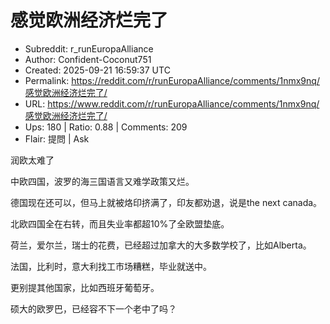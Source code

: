 # 感觉欧洲经济烂完了

- Subreddit: r_runEuropaAlliance
- Author: Confident-Coconut751
- Created: 2025-09-21 16:59:37 UTC
- Permalink: https://reddit.com/r/runEuropaAlliance/comments/1nmx9nq/感觉欧洲经济烂完了/
- URL: https://www.reddit.com/r/runEuropaAlliance/comments/1nmx9nq/感觉欧洲经济烂完了/
- Ups: 180 | Ratio: 0.88 | Comments: 209
- Flair: 提問 | Ask


润欧太难了

中欧四国，波罗的海三国语言又难学政策又烂。

德国现在还可以，但马上就被烙印挤满了，印友都劝退，说是the next canada。

北欧四国全在右转，而且失业率都超10%了全欧盟垫底。

荷兰，爱尔兰，瑞士的花费，已经超过加拿大的大多数学校了，比如Alberta。

法国，比利时，意大利找工市场糟糕，毕业就送中。

更别提其他国家，比如西班牙葡萄牙。

硕大的欧罗巴，已经容不下一个老中了吗？

